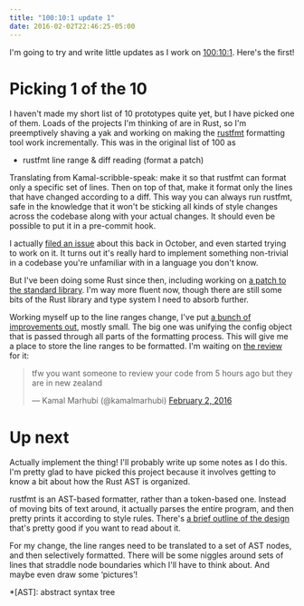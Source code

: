 ```yaml
---
title: "100:10:1 update 1"
date: 2016-02-02T22:46:25-05:00
---
```


I'm going to try and write little updates as I work on [100:10:1][100-10-1].
Here's the first!

[100-10-1]: http://kamalmarhubi.com/blog/2016/01/25/100-10-1/

# Picking 1 of the 10

I haven't made my short list of 10 prototypes quite yet, but I have picked one
of them. Loads of the projects I'm thinking of are in Rust, so I'm preemptively
shaving a yak and working on making the [rustfmt] formatting tool work
incrementally. This was in the original list of 100 as

* rustfmt line range & diff reading (format a patch)

[rustfmt]: https://github.com/rust-lang-nursery/rustfmt

Translating from Kamal-scribble-speak: make it so that rustfmt can format only a
specific set of lines. Then on top of that, make it format only the lines that
have changed according to a diff. This way you can always run rustfmt, safe in
the knowledge that it won't be sticking all kinds of style changes across the
codebase along with your actual changes. It should even be possible to put it in
a pre-commit hook.

I actually [filed an issue][issue] about this back in October, and even started
trying to work on it. It turns out it's really hard to implement something
non-trivial in a codebase you're unfamiliar with in a language you don't know.

[issue]: https://github.com/rust-lang-nursery/rustfmt/issues/434

But I've been doing some Rust since then, including working on [a patch to the
standard library][rust-pr]. I'm way more fluent now, though there are still some
bits of the Rust library and type system I need to absorb further.

[rust-pr]: https://github.com/rust-lang/rust/pull/31056

Working myself up to the line ranges change, I've put [a bunch of improvements
out][pr-search], mostly small. The big one was unifying the config object that
is passed through all parts of the formatting process. This will give me a place
to store the line ranges to be formatted. I'm waiting on [the
review][mergeable-config] for it:

[mergeable-config]: https://github.com/rust-lang-nursery/rustfmt/pull/801

<blockquote class="twitter-tweet" data-lang="en"><p lang="en" dir="ltr">tfw you want someone to review your code from 5 hours ago but they are in new zealand</p>&mdash; Kamal Marhubi (@kamalmarhubi) <a href="https://twitter.com/kamalmarhubi/status/694639801765527552">February 2, 2016</a></blockquote>
<script async src="//platform.twitter.com/widgets.js" charset="utf-8"></script>

[pr-search]: https://github.com/rust-lang-nursery/rustfmt/pulls?utf8=%E2%9C%93&q=is%3Apr+author%3Akamalmarhubi+created%3A2016-01-31..2016-02-02

# Up next

Actually implement the thing! I'll probably write up some notes as I do this.
I'm pretty glad to have picked this project because it involves getting to know
a bit about how the Rust AST is organized.

rustfmt is an AST-based formatter, rather than a token-based one. Instead of
moving bits of text around, it actually parses the entire program, and then
pretty prints it according to style rules. There's [a brief outline of the
design][rustfmt-design] that's pretty good if you want to read about it.

[rustfmt-design]: https://github.com/rust-lang-nursery/rustfmt/blob/master/Design.md

For my change, the line ranges need to be translated to a set of AST nodes, and
then selectively formatted. There will be some niggles around sets of lines that
straddle node boundaries which I'll have to think about. And maybe even draw
some ‘pictures’!

*[AST]: abstract syntax tree
